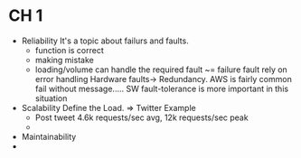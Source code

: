 # CH 1
- Reliability
It's a topic about failurs and faults. 
	- function is correct
	- making mistake
	- loading/volume can handle the required
fault ~= failure
fault rely on error handling 
Hardware faults-> Redundancy. AWS is fairly common fail without message.....  SW fault-tolerance is more important in this situation
- Scalability
Define the Load. => Twitter Example
	- Post tweet 4.6k requests/sec avg, 12k requests/sec peak
	- 
- Maintainability
-
<!--stackedit_data:
eyJoaXN0b3J5IjpbMjQzNDE4MjMzLDMxMjg3ODYwOCwtMzg3Mz
Y0NjE4LDM2MTkyMTA3MiwtMzAyNjI3NDAxLDEwMDQ4NzcwMjFd
fQ==
-->